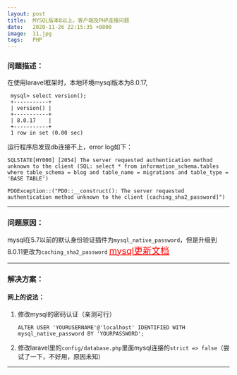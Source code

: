 ```yaml
---
layout: post
title:  MYSQL版本8以上，客户端及PHP连接问题
date:   2020-11-26 22:15:35 +0800
image:  11.jpg
tags:   PHP
---
```


### 问题描述：

  在使用laravel框架时，本地环境mysql版本为8.0.17,
  ```
   mysql> select version();
   +-----------+
   | version() |
   +-----------+
   | 8.0.17    |
   +-----------+
   1 row in set (0.00 sec)
   ```
   运行程序后发现db连接不上，error log如下：
   ```
   SQLSTATE[HY000] [2054] The server requested authentication method unknown to the client (SQL: select * from information_schema.tables where table_schema = blog and table_name = migrations and table_type = 'BASE TABLE')
   ```
   ```
   PDOException::("PDO::__construct(): The server requested authentication method unknown to the client [caching_sha2_password]")
   ```
--------

### 问题原因：

mysql在5.7以前的默认身份验证插件为`mysql_native_password`，但是升级到8.0.11更改为`caching_sha2_password` <a href="https://dev.mysql.com/doc/refman/8.0/en/caching-sha2-pluggable-authentication.html" target="_blank" style="font-size:20px;color:red">mysql更新文档</a>

--------

### 解决方案：

#### 网上的说法：

1.  修改mysql的密码认证（亲测可行）
    ```
    ALTER USER 'YOURUSERNAME'@'localhost' IDENTIFIED WITH mysql_native_password BY 'YOURPASSWORD';
    ```
1.  修改laravel里的`config/database.php`里面mysql连接的`strict => false`（尝试了一下，不好用，原因未知）

--------
